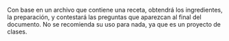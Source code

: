 Con base en un archivo que contiene una receta, obtendrá los ingredientes, la preparación, y contestará las preguntas que aparezcan al final del documento. No se recomienda su uso para nada, ya que es un proyecto de clases.
